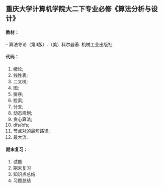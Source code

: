 ## 重庆大学计算机学院大二下专业必修《算法分析与设计》

#### 教材：
 \- 算法导论（第3版）.（美）科尔曼著. 机械工业出版社

#### 代码：
 1. 绪论;
 2. 线性表;
 3. 二叉树;
 4. 图;
 5. 排序;
 6. 检索;
 7. 分支;
 8. 动态规划;
 9. 贪心算法;
 10. dfs/bfs;
 11. 节点对的最短路径;
 12. 最大流.

#### 期末复习：
 1. 试题
 2. 期末复习
 3. 知识点总结
 4. 习题总结

